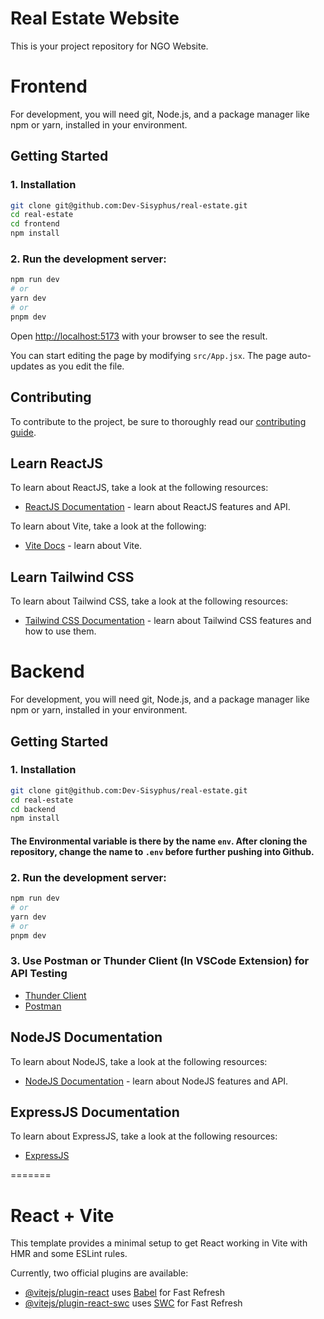 # Real Estate Website 

This is your project repository for NGO Website.

# Frontend

For development, you will need git, Node.js, and a package manager like npm or yarn, installed in your environment.

## Getting Started

### 1. Installation

```bash
git clone git@github.com:Dev-Sisyphus/real-estate.git
cd real-estate
cd frontend
npm install
```

### 2. Run the development server:

```bash
npm run dev
# or
yarn dev
# or
pnpm dev
```

Open [http://localhost:5173](http://localhost:5173/) with your browser to see the result.

You can start editing the page by modifying `src/App.jsx`. The page auto-updates as you edit the file.

## Contributing

To contribute to the project, be sure to thoroughly read our [contributing guide](https://github.com/Dev-Sisyphus/real-estate/blob/main/CONTRIBUTING.md).

## Learn ReactJS

To learn about ReactJS, take a look at the following resources:

- [ReactJS Documentation](https://react.dev/) - learn about ReactJS features and API.

To learn about Vite, take a look at the following:

- [Vite Docs](https://vitejs.dev/guide/) - learn about Vite.

## Learn Tailwind CSS

To learn about Tailwind CSS, take a look at the following resources:

- [Tailwind CSS Documentation](https://tailwindcss.com/docs/installation) - learn about Tailwind CSS features and how to use them.


# Backend

For development, you will need git, Node.js, and a package manager like npm or yarn, installed in your environment.

## Getting Started

### 1. Installation

```bash
git clone git@github.com:Dev-Sisyphus/real-estate.git
cd real-estate
cd backend
npm install
```

#### The Environmental variable is there by the name `env`. After cloning the repository, change the name to `.env` before further pushing into Github.

### 2. Run the development server:

```bash
npm run dev
# or
yarn dev
# or
pnpm dev
```
### 3. Use Postman or Thunder Client (In VSCode Extension) for API Testing

- [Thunder Client](https://www.thunderclient.com/)
- [Postman](https://www.postman.com/)

## NodeJS Documentation

To learn about NodeJS, take a look at the following resources:

- [NodeJS Documentation](https://nodejs.org/docs/latest/api/) - learn about NodeJS features and API.

## ExpressJS Documentation

To learn about ExpressJS, take a look at the following resources:

- [ExpressJS](https://expressjs.com/)

=======
# React + Vite

This template provides a minimal setup to get React working in Vite with HMR and some ESLint rules.

Currently, two official plugins are available:

- [@vitejs/plugin-react](https://github.com/vitejs/vite-plugin-react/blob/main/packages/plugin-react/README.md) uses [Babel](https://babeljs.io/) for Fast Refresh
- [@vitejs/plugin-react-swc](https://github.com/vitejs/vite-plugin-react-swc) uses [SWC](https://swc.rs/) for Fast Refresh